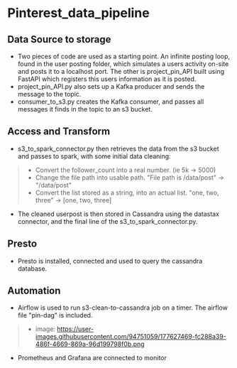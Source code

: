 # Pinterest_data_pipeline
## Data Source to storage
- Two pieces of code are used as a starting point. An infinite posting loop, found in the user posting folder, which simulates a users activity on-site and posts it to a localhost port. The other is project_pin_API built using FastAPI which registers this users information as it is posted.
- project_pin_API.py also sets up a Kafka producer and sends the message to the topic.
- consumer_to_s3.py creates the Kafka consumer, and passes all messages it finds in the topic to an s3 bucket.
## Access and Transform
- s3_to_spark_connector.py then retrieves the data from the s3 bucket and passes to spark, with some initial data cleaning:
> - Convert the follower_count into a real number. (ie 5k -> 5000) 
> - Change the file path into usable path. "File path is /data/post" -> "/data/post"
> - Convert the list stored as a string, into an actual list. "one, two, three" -> [one, two, three]
- The cleaned userpost is then stored in Cassandra using the datastax connector, and the final line of the s3_to_spark_connector.py.
## Presto
- Presto is installed, connected and used to query the cassandra database.
## Automation
- Airflow is used to run s3-clean-to-cassandra job on a timer. The airflow file "pin-dag" is included.
> - image: https://user-images.githubusercontent.com/94751059/177627469-fc288a39-486f-4669-869a-96d199798f0b.png
- Prometheus and Grafana are connected to monitor
